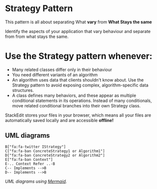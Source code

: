 ﻿# Strategy Pattern

This pattern is all about separating What **vary** from **What Stays the same**

Identify the aspects of your application that vary behaviour and separate from from what stays the same.

# Use the Strategy pattern whenever:

-   Many related classes differ only in their behaviour
-   You need different variants of an algorithm
-   An algorithm uses data that clients shouldn't know about. Use the Strategy pattern to avoid exposing complex, algorithm-specific data structures.
-   A class defines many behaviors, and these appear as multiple conditional statements in its operations. Instead of many conditionals, move related conditional branches into their own Strategy class.

StackEdit stores your files in your browser, which means all your files are automatically saved locally and are accessible **offline!**

## UML diagrams

```mermaid graph TD
B["fa:fa-twitter IStrategy"] 
C["fa:fa-ban ConcreteStrategy1 or Algorithm1"]
D["fa:fa-ban ConcreteStrategy2 or Algorithm2"]
E["fa:fa-ban Context"]
E-.. Context Refer ..-B
C-- Implements -->B
D-- Implements -->B
```

*UML diagrams using [Mermaid](https://mermaidjs.github.io/).*

